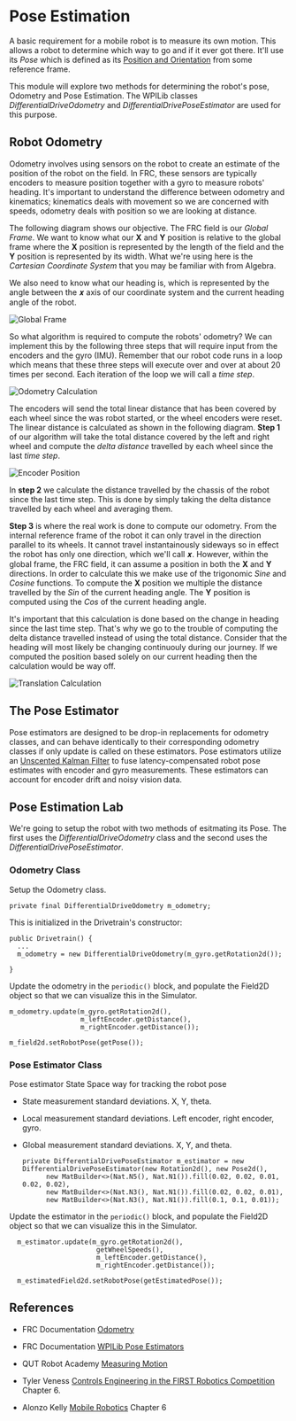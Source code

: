# Pose Estimation
A basic requirement for a mobile robot is to measure its own motion. This allows a robot to determine which way to go and if it ever got there. It'll use its *Pose* which is defined as its [Position and Orientation](../Dynamics/geometry) from some reference frame. 

This module will explore two methods for determining the robot's pose, Odometry and Pose Estimation.  The WPILib classes *DifferentialDriveOdometry* and *DifferentialDrivePoseEstimator* are used for this purpose.

## Robot Odometry

Odometry involves using sensors on the robot to create an estimate of the position of the robot on the field. In FRC, these sensors are typically encoders to measure position together with a gyro to measure robots' heading. It's important to understand the difference between odometry and kinematics; kinematics deals with movement so we are concerned with speeds, odometry deals with position so we are looking at distance.  

The following diagram shows our objective.  The FRC field is our <i>Global Frame</i>.  We want to know what our **X** and **Y** position is relative to the global frame where the **X** position is represented by the length of the field and the **Y** position is represented by its width.  What we're using here is the <i>Cartesian Coordinate System</i> that you may be familiar with from Algebra.

We also need to know what our heading is, which is represented by the angle between the 𝒙 axis of our coordinate system and the current heading angle of the robot.

![Global Frame](../../images/FRCKinematics&Odometry/FRCKinematics&Odometry.009.jpeg)

So what algorithm is required to compute the robots' odometry?  We can implement this by the following three steps that will require input from the encoders and the gyro (IMU). Remember that our robot code runs in a loop which means that these three steps will execute over and over at about 20 times per second. Each iteration of the loop we will call a <i>time step</i>.

![Odometry Calculation](../../images/FRCKinematics&Odometry/FRCKinematics&Odometry.010.jpeg)

The encoders will send the total linear distance that has been covered by each wheel since the was robot started, or the wheel encoders were reset.  The linear distance is calculated as shown in the following diagram.  **Step 1** of our algorithm will take the total distance covered by the left and right wheel and compute the <i>delta distance</i> travelled by each wheel since the last <i>time step</i>.

![Encoder Position](../../images/FRCKinematics&Odometry/FRCKinematics&Odometry.011.jpeg)

In **step 2** we calculate the distance travelled by the chassis of the robot since the last time step.  This is done by simply taking the delta distance travelled by each wheel and averaging them.  

**Step 3** is where the real work is done to compute our odometry.  From the internal reference frame of the robot it can only travel in the direction parallel to its wheels.  It cannot travel instantainously sideways so in effect the robot has only one direction, which we'll call 𝒙.  However, within the global frame, the FRC field, it can assume a position in both the **X** and **Y** directions.  In order to calculate this we make use of the trigonomic <i>Sine</i> and <i>Cosine</i> functions.  To compute the **X** position we multiple the distance travelled by the <i>Sin</i> of the current heading angle.  The **Y** position is computed using the <i>Cos</i> of the current heading angle.

It's important that this calculation is done based on the change in heading since the last time step. That's why we go to the trouble of computing the delta distance travelled instead of using the total distance.  Consider that the heading will most likely be changing continuouly during our journey.  If we computed the position based solely on our current heading then the calculation would be way off.

![Translation Calculation](../../images/FRCKinematics&Odometry/FRCKinematics&Odometry.012.jpeg)

## The Pose Estimator
Pose estimators are designed to be drop-in replacements for odometry classes, and can behave identically to their corresponding odometry classes if only update is called on these estimators.  Pose estimators utilize an [Unscented Kalman Filter](kalmanFilters#UKF) to fuse latency-compensated robot pose estimates with encoder and gyro measurements. These estimators can account for encoder drift and noisy vision data. 

## <a name="lab"></a>Pose Estimation Lab
We're going to setup the robot with two methods of esitmating its Pose.  The first uses the *DifferentialDriveOdometry* class and the second uses the *DifferentialDrivePoseEstimator*.  

### Odometry Class
Setup the Odometry class.

    private final DifferentialDriveOdometry m_odometry;

This is initialized in the Drivetrain's constructor:

    public Drivetrain() {
      ...
      m_odometry = new DifferentialDriveOdometry(m_gyro.getRotation2d());
      
    }

Update the odometry in the `periodic()` block, and populate the Field2D object so that we can visualize this in the Simulator.

    m_odometry.update(m_gyro.getRotation2d(), 
                      m_leftEncoder.getDistance(), 
                      m_rightEncoder.getDistance());
               
    m_field2d.setRobotPose(getPose());    

### Pose Estimator Class
Pose estimator State Space way for tracking the robot pose
- State measurement standard deviations. X, Y, theta.
- Local measurement standard deviations. Left encoder, right encoder, gyro.
- Global measurement standard deviations. X, Y, and theta.

      private DifferentialDrivePoseEstimator m_estimator = new DifferentialDrivePoseEstimator(new Rotation2d(), new Pose2d(),
            new MatBuilder<>(Nat.N5(), Nat.N1()).fill(0.02, 0.02, 0.01, 0.02, 0.02), 
            new MatBuilder<>(Nat.N3(), Nat.N1()).fill(0.02, 0.02, 0.01), 
            new MatBuilder<>(Nat.N3(), Nat.N1()).fill(0.1, 0.1, 0.01)); 

Update the estimator in the `periodic()` block, and populate the Field2D object so that we can visualize this in the Simulator.

      m_estimator.update(m_gyro.getRotation2d(), 
                          getWheelSpeeds(), 
                          m_leftEncoder.getDistance(), 
                          m_rightEncoder.getDistance());

      m_estimatedField2d.setRobotPose(getEstimatedPose());


## References
- FRC Documentation [Odometry](https://docs.wpilib.org/en/stable/docs/software/kinematics-and-odometry/differential-drive-odometry.html)

- FRC Documentation [WPILib Pose Estimators](https://docs.wpilib.org/en/stable/docs/software/advanced-controls/state-space/state-space-pose_state-estimators.html)

- QUT Robot Academy [Measuring Motion](https://robotacademy.net.au/masterclass/measuring-motion/)

- Tyler Veness [Controls Engineering in the
FIRST Robotics Competition](https://file.tavsys.net/control/controls-engineering-in-frc.pdf) Chapter 6.

- Alonzo Kelly [Mobile Robotics](https://www.cambridge.org/core/books/mobile-robotics/5BF238489F9BC337C0736432C87B3091) Chapter 6
